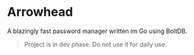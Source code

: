 # Arrowhead

A blazingly fast password manager written im Go using BoltDB.

> Project is in dev phase. Do not use it for daily use.
